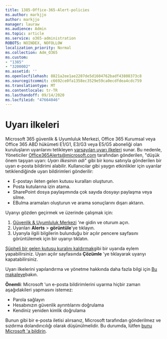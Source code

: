 ```yaml
---
title: 1385-Office-365-Alert-policies
ms.author: markjjo
author: markjjo
manager: lauraw
ms.audience: Admin
ms.topic: article
ms.service: o365-administration
ROBOTS: NOINDEX, NOFOLLOW
localization_priority: Normal
ms.collection: Adm_O365
ms.custom:
- "1385"
- "3200002"
ms.assetid: ''
ms.openlocfilehash: 8821a2ee1ae2207de5d1604762badf43808373c8
ms.sourcegitcommit: c6692ce0fa1358ec3529e59ca0ecdfdea4cdc759
ms.translationtype: MT
ms.contentlocale: tr-TR
ms.lasthandoff: 09/14/2020
ms.locfileid: "47664046"
---
```

# <a name="alert-policies"></a>Uyarı ilkeleri

Microsoft 365 güvenlik & Uyumluluk Merkezi, Office 365 Kurumsal veya Office 365 ABD hükümeti E1/G1, E3/G3 veya E5/G5 aboneliği olan kuruluşların uyarılarını tetikleyen [varsayılan uyarı ilkeleri](https://docs.microsoft.com/microsoft-365/compliance/alert-policies#default-alert-policies) sunar. Bu nedenle, Yöneticiler Office365Alerts@microsoft.com tarafından gönderilen, "düşük önem taşıyan uyarı: *Uyarı ilkesinin adı*" gibi bir konu satırıyla gönderilen bir uyarı e-posta bildirimi alabilir. Kullanıcılar gibi yaygın etkinlikler için uyarılar tetiklendiğinde uyarı bildirimleri gönderilir:

- E-postayı ileten gelen kutusu kuralları oluşturun.
- Posta kutularına izin atama.
- SharePoint dosya paylaşımında çok sayıda dosyayı paylaşma veya silme.
- EBulma aramaları oluşturun ve arama sonuçlarını dışarı aktarın.

Uyarıyı gözden geçirmek ve üzerinde çalışmak için:

1. [Güvenlik & Uyumluluk Merkezi](https://protection.office.com) 'ne gidin ve oturum açın.
2. Uyarıları **Alerts**  >  **görüntüle**'ye tıklayın.
3. Uyarıyla ilgili bilgilerin bulunduğu bir açılır pencere sayfasını görüntülemek için bir uyarıyı tıklatın.

[Şüpheli bir gelen kutusu kuralını kaldırmak](https://docs.microsoft.com/microsoft-365/security/office-365-security/responding-to-a-compromised-email-account)gibi bir uyarıda eylem yapabilirsiniz. Uyarı açılır sayfasında **Çözümle** 'ye tıklayarak uyarıyı kapatabilirsiniz.

Uyarı ilkelerini yapılandırma ve yönetme hakkında daha fazla bilgi için  [Bu makaleye](https://docs.microsoft.com/microsoft-365/compliance/alert-policies)bakın.

**Önemli**: Microsoft 'un e-posta bildirimlerini uyarma hiçbir zaman aşağıdakileri yapmasını istemez:

- Parola sağlayın
- Hesabınızın güvenlik ayrıntılarını doğrulama
- Kendiniz yeniden kimlik doğrulama

Bunun gibi bir e-posta iletisi alırsanız, Microsoft tarafından gönderilmez ve sızdırma dolandırıcılığı olarak düşünülmelidir. Bu durumda, lütfen [bunu Microsoft 'a bildirin](https://docs.microsoft.com/microsoft-365/security/office-365-security/report-junk-email-and-phishing-scams-in-outlook-on-the-web-eop).
